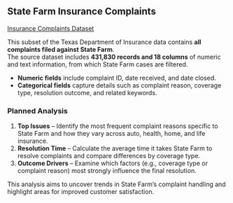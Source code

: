 ## State Farm Insurance Complaints

[Insurance Complaints Dataset](https://catalog.data.gov/dataset/insurance-complaints-all-data)

This subset of the Texas Department of Insurance data contains **all complaints filed against State Farm**.  
The source dataset includes **431,830 records and 18 columns** of numeric and text information, from which State Farm cases are filtered.

* **Numeric fields** include complaint ID, date received, and date closed.  
* **Categorical fields** capture details such as complaint reason, coverage type, resolution outcome, and related keywords.

### Planned Analysis
1. **Top Issues** – Identify the most frequent complaint reasons specific to State Farm and how they vary across auto, health, home, and life insurance.  
2. **Resolution Time** – Calculate the average time it takes State Farm to resolve complaints and compare differences by coverage type.  
3. **Outcome Drivers** – Examine which factors (e.g., coverage type or complaint reason) most strongly influence the final resolution.

This analysis aims to uncover trends in State Farm’s complaint handling and highlight areas for improved customer satisfaction.

